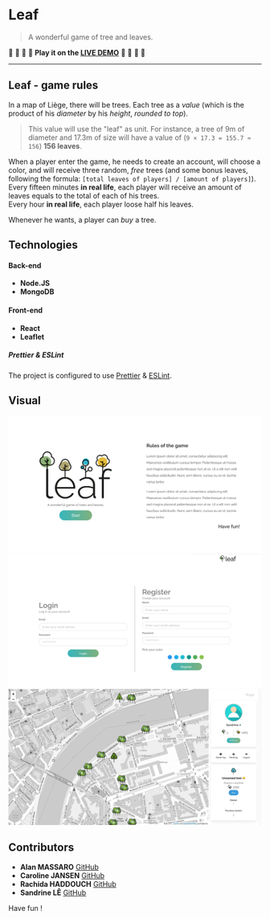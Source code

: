 # Leaf

> A wonderful game of tree and leaves.

:seedling: :deciduous_tree: :evergreen_tree: :herb: **Play it on the [LIVE DEMO](https://leaf-game.herokuapp.com/)** :herb: :evergreen_tree: :deciduous_tree: :seedling:	

* * *

## Leaf - game rules

In a map of Liège, there will be trees. Each tree as a _value_ (which is the product of his _diameter_ by his _height_, *rounded to top*). 

> This value will use the "leaf" as unit. For instance, a tree of 9m of diameter and 17.3m of size will have a value of (`9 × 17.3 = 155.7 ≈ 156`) **156 leaves**.

When a player enter the game, he needs to create an account, will choose a color, and will receive three random, *free* trees (and some bonus leaves, following the formula: `[total leaves of players] / [amount of players]`).  
Every fifteen minutes **in real life**, each player will receive an amount of leaves equals to the total of each of his trees.  
Every hour **in real life**, each player loose half his leaves.

Whenever he wants, a player can _buy_ a tree. 

## Technologies

#### Back-end

- **Node.JS**
- **MongoDB**

#### Front-end

- **React**
- **Leaflet**

##### Prettier & ESLint

The project is configured to use  [Prettier](https://prettier.io) & [ESLint](https://eslint.org).

## Visual

![Index](/readme/leaf_Index.png)
![Sign](/readme/leaf_SignIn.png)
![Game](/readme/leaf_Game.png)

## Contributors

- **Alan MASSARO** [GitHub](https://github.com/macmowl)
- **Caroline JANSEN** [GitHub](https://github.com/iCarolinei)
- **Rachida HADDOUCH** [GitHub](https://github.com/Sanamanel)
- **Sandrine LÊ** [GitHub](https://github.com/SandrineLe)

Have fun !